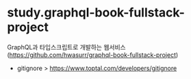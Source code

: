 # study.graphql-book-fullstack-project


GraphQL과 타입스크립트로 개발하는 웹서비스 (https://github.com/hwasurr/graphql-book-fullstack-project)

- gitignore > https://www.toptal.com/developers/gitignore
